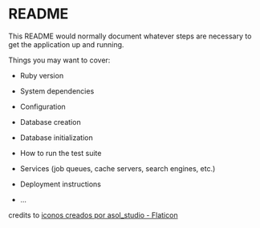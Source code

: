 # README

This README would normally document whatever steps are necessary to get the
application up and running.

Things you may want to cover:

* Ruby version

* System dependencies

* Configuration

* Database creation

* Database initialization

* How to run the test suite

* Services (job queues, cache servers, search engines, etc.)

* Deployment instructions

* ...


credits to <a href="https://www.flaticon.es/iconos-gratis" title="iconos">iconos creados por asol_studio - Flaticon</a>
